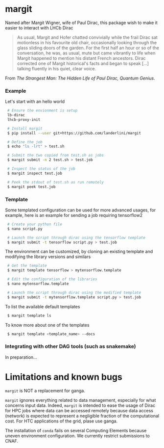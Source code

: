 # margit
Named after Margit Wigner, wife of Paul Dirac, this package wish to make it easier to interact with LHCb Dirac

> As usual, Margit and Hofer chatted convivially while the 
  frail Dirac sat motionless in his favourite old chair, occasionally looking 
  through the glass sliding doors of the garden. For the first half an hour or 
  so of the conversation, he was, as usual, mute but came vibrantly to life when
  Margit happened to mention his distant French ancestors. Dirac corrected one of 
  Margit historical's facts and began to speak [...] talking fluently in his quiet,
  clear voice. 

From *The Strangest Man: The Hidden Life of Paul Dirac, Quantum Genius*. 

### Example 
Let's start with an hello world

```bash 
 # Ensure the envionment is setup
 lb-dirac
 lhcb-proxy-init

 # Install margit
 $ pip install --user git+https://github.com/landerlini/margit

 # Define the job
 $ echo "ls -lrt" > test.sh

 # Submit the two copied from test.sh as jobs
 $ margit submit -n 2 test.sh > test.job

 # Inspect the status of the job
 $ margit inspect test.job

 # Peek the stdout of test.sh as run remotely
 $ margit peek test.job 
```

### Template
Some templated configuration can be used for more 
advanced usages, for example, here is an example 
for sending a job requiring tensorflow2

```bash 
 # Create your python file
 $ nano script.py

 # Launch the script through dirac using the tensorflow template
 $ margit submit -t tensorflow script.py > test.job
```

The environment can be customized, by cloning an existing 
template and modifying the library versions and similars
```bash 
 # Get the template 
 $ margit template tensorflow > mytensorflow.template

 # Edit the configuration of the libraries
 $ nano mytensorflow.template

 # Launch the script through dirac using the modified template
 $ margit submit -t mytensorflow.template script.py > test.job
```

To list the available default templates
```bash
 $ margit template ls
```

To know more about one of the templates
```bash
 $ margit template <template_name> --docs
```


### Integrating with other DAG tools (such as snakemake)
In preparation... 


# Limitations and known bugs
`margit` is NOT a replacement for ganga. 

`margit` ignores everything related to data management, especially for what 
concerns input data. 
Indeed, `margit` is intended to ease the usage of Dirac for HPC jobs where data 
can be accessed remotely because data access (network) is expected to represent
a negligible fraction of the computational cost. 
For HTC applications of the grid, plase use ganga. 

The installation of `conda` fails on several Computing Elements because uneven
environment configuration. We currently restrict submissions to CNAF.

